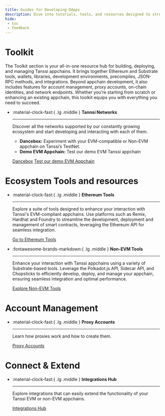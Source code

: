 ```yaml
---
title: Guides for Developing DApps
description: Dive into tutorials, tools, and resources designed to streamline the development process when building DApps on Tanssi and Tanssi appchains.
hide:
 - toc
 - feedback
---
```


# Toolkit

The Toolkit section is your all-in-one resource hub for building, deploying, and managing Tanssi appchains. It brings together Ethereum and Substrate tools, wallets, libraries, development environments, precompiles, JSON-RPC methods, and integrations. Beyond appchain development, it also includes features for account management, proxy accounts, on-chain identities, and network endpoints.
Whether you’re starting from scratch or enhancing an existing appchain, this toolkit equips you with everything you need to succeed.

<div class="grid cards" markdown>

-   :material-clock-fast:{ .lg .middle } __Tannsi Networks__

    ---
    
    Discover all the networks supported by our constantly growing ecosystem and start developing and interacting with each of them.

    - **Dancebox:** Experiment with your EVM-compatible or Non-EVM appchain on Tanssi’s TestNet.
    - **Demo EVM Appchain:** Test our demo EVM Tanssi appchain 

    [Dancebox](../../builders/tanssi-network/testnet/dancebox.md)
    [Test our demo EVM Appchain](../../builders/tanssi-network/testnet/demo-evm-appchain.md)

</div>

# Ecosystem Tools and resources

<div class="grid cards" markdown>

-   :material-clock-fast:{ .lg .middle } __Ethereum Tools__

    ---

    Explore a suite of tools designed to enhance your interaction with Tanssi's EVM-compliant appchains. Use platforms such as Remix, Hardhat and Foundry to streamline the development, deployment and management of smart contracts, leveraging the Ethereum API for seamless integration.

    [Go to Ethereum Tools](ethereum-api/index.md)

-   :fontawesome-brands-markdown:{ .lg .middle } __Non-EVM Tools__

    ---

    Enhance your interaction with Tanssi appchains using a variety of Substrate-based tools. Leverage the Polkadot.js API, Sidecar API, and Chopsticks to efficiently develop, deploy, and manage your appchain, ensuring seamless integration and optimal performance.

    [Explore Non-EVM Tools](substrate-api/index.md)

</div>

# Account Management

<div class="grid cards" markdown>

-   :material-clock-fast:{ .lg .middle } __Proxy Accounts__

    ---
    
    Learn how proxies work and how to create them.

    [Proxy Accounts](../../builders/account-management/proxy-accounts.md) 
    
</div>

# Connect & Extend
<div class="grid cards" markdown>

-   :material-clock-fast:{ .lg .middle } __Integrations Hub__

    ---
    
    Explore integrations that can easily extend the functionality of your Tanssi EVM or non-EVM appchains.

    [Integrations Hub](integrations/index.md) 
    
</div>